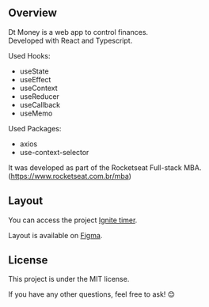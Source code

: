 ## Overview 

Dt Money is a web app to control finances.  
Developed with React and Typescript.

Used Hooks:   
- useState
- useEffect
- useContext
- useReducer
- useCallback
- useMemo

Used Packages:  
- axios 
- use-context-selector  

It was developed as part of the Rocketseat Full-stack MBA. (https://www.rocketseat.com.br/mba)  

## Layout 

You can access the project [Ignite timer](https://leodolago.github.io).

Layout is available on [Figma](https://www.figma.com/community/file/1138814493269096792).

## License

This project is under the MIT license.  

If you have any other questions, feel free to ask! 😊